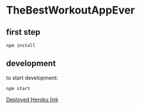 # TheBestWorkoutAppEver

## first step
```
npm install
```
## development
to start development:
```
npm start
```
[Deployed Heroku link](https://the-best-workout-app-ever.herokuapp.com/)